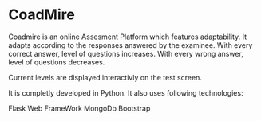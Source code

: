 CoadMire
========

Coadmire is an online Assesment Platform which features adaptability.
It adapts according to the responses answered by the examinee. 
With every correct answer, level of questions increases.
With every wrong answer, level of questions decreases.

Current levels are displayed interactivly on the test screen.


It is completly developed in Python.
It also uses following technologies:


Flask Web FrameWork
MongoDb
Bootstrap